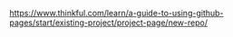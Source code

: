 https://www.thinkful.com/learn/a-guide-to-using-github-pages/start/existing-project/project-page/new-repo/